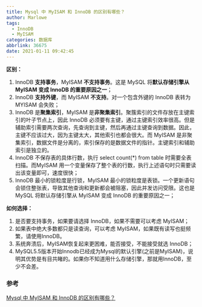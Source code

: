 ```yaml
---
title: Mysql 中 MyISAM 和 InnoDB 的区别有哪些？
author: Marlowe
tags:
  - InnoDB
  - MyISAM
categories: 数据库
abbrlink: 36675
date: 2021-01-11 09:42:45
---
```


<!--more-->

**区别：**


1. InnoDB **支持事务**，MyISAM **不支持事务**。这是 MySQL 将**默认存储引擎从 MyISAM 变成 InnoDB 的重要原因之一**；
2. InnoDB **支持外键**，而 MyISAM **不支持**。对一个包含外键的 InnoDB 表转为 MYISAM 会失败；  
3. InnoDB 是**聚集索引**，MyISAM 是**非聚集索引**。聚簇索引的文件存放在主键索引的叶子节点上，因此 InnoDB 必须要有主键，通过主键索引效率很高。但是辅助索引需要两次查询，先查询到主键，然后再通过主键查询到数据。因此，主键不应该过大，因为主键太大，其他索引也都会很大。而 MyISAM 是非聚集索引，数据文件是分离的，索引保存的是数据文件的指针。主键索引和辅助索引是独立的。 
4. InnoDB 不保存表的具体行数，执行 select count(*) from table 时需要全表扫描。而MyISAM 用一个变量保存了整个表的行数，执行上述语句时只需要读出该变量即可，速度很快；    
5. InnoDB 最小的锁粒度是行锁，MyISAM 最小的锁粒度是表锁。一个更新语句会锁住整张表，导致其他查询和更新都会被阻塞，因此并发访问受限。这也是 MySQL 将默认存储引擎从 MyISAM 变成 InnoDB 的重要原因之一；

**如何选择：**
1. 是否要支持事务，如果要请选择 InnoDB，如果不需要可以考虑 MyISAM；
2. 如果表中绝大多数都只是读查询，可以考虑 MyISAM，如果既有读写也挺频繁，请使用InnoDB。
3. 系统奔溃后，MyISAM恢复起来更困难，能否接受，不能接受就选 InnoDB； 
4. MySQL5.5版本开始Innodb已经成为Mysql的默认引擎(之前是MyISAM)，说明其优势是有目共睹的。如果你不知道用什么存储引擎，那就用InnoDB，至少不会差。




### 参考
[Mysql 中 MyISAM 和 InnoDB 的区别有哪些？](https://www.zhihu.com/question/20596402)
